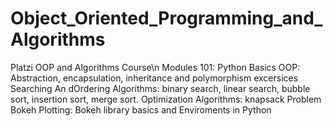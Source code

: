 # Object_Oriented_Programming_and_Algorithms
Platzi OOP and Algorithms Course\n
Modules
101: Python Basics
OOP: Abstraction, encapsulation, inheritance and polymorphism excersices
Searching An dOrdering Algorithms: binary search, linear search, bubble sort, insertion sort,  merge sort.
Optimization Algorithms: knapsack Problem
Bokeh Plotting: Bokeh library basics and Enviroments in Python
